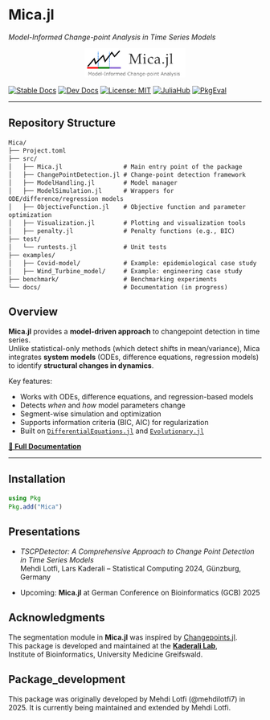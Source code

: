 # Mica.jl
*Model-Informed Change-point Analysis in Time Series Models* 

<p align="center">
<img src="images/mocha3.png" width="200" />
</p>

<p align="center">

[![Stable Docs](https://img.shields.io/badge/docs-stable-blue.svg)](https://changepointdetection.com/)
[![Dev Docs](https://img.shields.io/badge/docs-dev-blue.svg)](https://changepointdetection.com/dev)
[![License: MIT](https://img.shields.io/badge/License-MIT-yellow.svg)](LICENSE)
[![JuliaHub](https://juliahub.com/docs/Mica/version.svg)](https://juliahub.com/ui/Packages/Mica)
[![PkgEval](https://juliahub.com/docs/Mica/pkgeval.svg)](https://juliahub.com/ui/Packages/Mica)


</p>

---

## Repository Structure

```text
Mica/
├── Project.toml
├── src/
│   ├── Mica.jl                 # Main entry point of the package
│   ├── ChangePointDetection.jl # Change-point detection framework
│   ├── ModelHandling.jl        # Model manager
│   ├── ModelSimulation.jl      # Wrappers for ODE/difference/regression models
│   ├── ObjectiveFunction.jl    # Objective function and parameter optimization
│   ├── Visualization.jl        # Plotting and visualization tools
│   ├── penalty.jl              # Penalty functions (e.g., BIC)
├── test/
│   └── runtests.jl             # Unit tests
├── examples/
│   ├── Covid-model/            # Example: epidemiological case study
│   ├── Wind_Turbine_model/     # Example: engineering case study
├── benchmark/                  # Benchmarking experiments
└── docs/                       # Documentation (in progress)
```
## Overview

**Mica.jl** provides a **model-driven approach** to changepoint detection in time series.  
Unlike statistical-only methods (which detect shifts in mean/variance), Mica integrates **system models** (ODEs, difference equations, regression models) to identify **structural changes in dynamics**.

Key features:
- Works with ODEs, difference equations, and regression-based models
- Detects *when* and *how* model parameters change
- Segment-wise simulation and optimization
- Supports information criteria (BIC, AIC) for regularization
- Built on [`DifferentialEquations.jl`](https://diffeq.sciml.ai/stable/) and [`Evolutionary.jl`](https://wildart.github.io/Evolutionary.jl/stable/)

 **[📘 Full Documentation](https://changepointdetection.com/)**

---

## Installation

```julia
using Pkg
Pkg.add("Mica")
```

## Presentations

- *TSCPDetector: A Comprehensive Approach to Change Point Detection in Time Series Models*  
  Mehdi Lotfi, Lars Kaderali – Statistical Computing 2024, Günzburg, Germany  

- Upcoming: **Mica.jl** at German Conference on Bioinformatics (GCB) 2025


## Acknowledgments

The segmentation module in **Mica.jl** was inspired by [Changepoints.jl](https://github.com/STOR-i/Changepoints.jl).  
This package is developed and maintained at the [**Kaderali Lab**](https://wordpress.kaderali.org),  
Institute of Bioinformatics, University Medicine Greifswald.  


## Package_development
This package was originally developed by Mehdi Lotfi (@mehdilotfi7) in 2025. It is currently being maintained and extended by Mehdi Lotfi.

